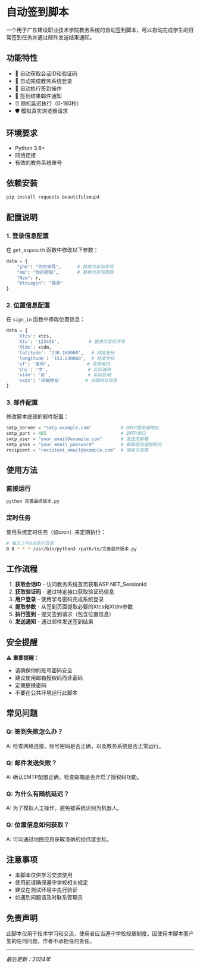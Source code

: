 # 自动签到脚本

一个用于广东建设职业技术学院教务系统的自动签到脚本，可以自动完成学生的日常签到任务并通过邮件发送结果通知。

## 功能特性

- 🔐 自动获取会话ID和验证码
- 📝 自动完成教务系统登录
- 📍 自动执行签到操作
- 📧 签到结果邮件通知
- ⏰ 随机延迟执行（0-180秒）
- 🛡️ 模拟真实浏览器请求

## 环境要求

- Python 3.6+
- 网络连接
- 有效的教务系统账号

## 依赖安装

```bash
pip install requests beautifulsoup4
```

## 配置说明

### 1. 登录信息配置

在 `get_aspxauth` 函数中修改以下参数：

```python
data = {
    "yhm": "你的学号",      # 替换为实际学号
    "mm": "你的密码",       # 替换为实际密码
    "Nzm": r,
    "btnLogin": "登录"
}
```

### 2. 位置信息配置

在 `sign_in` 函数中修改位置信息：

```python
data = {
    'Xtcs': xtcs,
    'Xtu': '123456',           # 替换为实际学号
    'Xtdm': xtdm,
    'latitude': '230.160000',   # 纬度坐标
    'longitude': '153.230000',  # 经度坐标
    'sf': '省份',              # 实际省份
    'shi': '市',               # 实际城市
    'xian': '区',              # 实际区域
    'xxdz': '详细地址'         # 详细地址信息
}
```

### 3. 邮件配置

修改脚本底部的邮件配置：

```python
smtp_server = "smtp.example.com"           # SMTP服务器地址
smtp_port = 465                            # SMTP端口
smtp_user = "your_email@example.com"       # 发送方邮箱
smtp_pass = "your_email_password"          # 邮箱密码或授权码
recipient = "recipient_email@example.com"  # 接收方邮箱
```

## 使用方法

### 直接运行

```bash
python 完善最终版本.py
```

### 定时任务

使用系统定时任务（如cron）来定期执行：

```bash
# 每天上午8点执行签到
0 8 * * * /usr/bin/python3 /path/to/完善最终版本.py
```

## 工作流程

1. **获取会话ID** - 访问教务系统首页获取ASP.NET_SessionId
2. **获取验证码** - 通过特定接口获取验证码信息
3. **用户登录** - 使用学号密码完成系统登录
4. **提取参数** - 从签到页面提取必要的Xtcs和Xtdm参数
5. **执行签到** - 提交签到请求（包含位置信息）
6. **发送通知** - 通过邮件发送签到结果

## 安全提醒

⚠️ **重要提醒：**

- 请确保你的账号密码安全
- 建议使用邮箱授权码而非密码
- 定期更换密码
- 不要在公共环境运行此脚本

## 常见问题

### Q: 签到失败怎么办？
A: 检查网络连接、账号密码是否正确，以及教务系统是否正常运行。

### Q: 邮件发送失败？
A: 确认SMTP配置正确，检查邮箱是否开启了授权码功能。

### Q: 为什么有随机延迟？
A: 为了模拟人工操作，避免被系统识别为机器人。

### Q: 位置信息如何获取？
A: 可以通过地图应用获取准确的经纬度坐标。

## 注意事项

- 本脚本仅供学习交流使用
- 使用前请确保遵守学校相关规定
- 建议在测试环境中先行验证
- 如遇到问题请及时联系管理员

## 免责声明

此脚本仅用于技术学习和交流，使用者应当遵守学校规章制度。因使用本脚本而产生的任何问题，作者不承担任何责任。

---

*最后更新：2024年*
